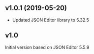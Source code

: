 ## v1.0.1 (2019-05-20)

- Updated JSON Editor library to 5.32.5


## v1.0

Initial version based on JSON Editor 5.5.9
